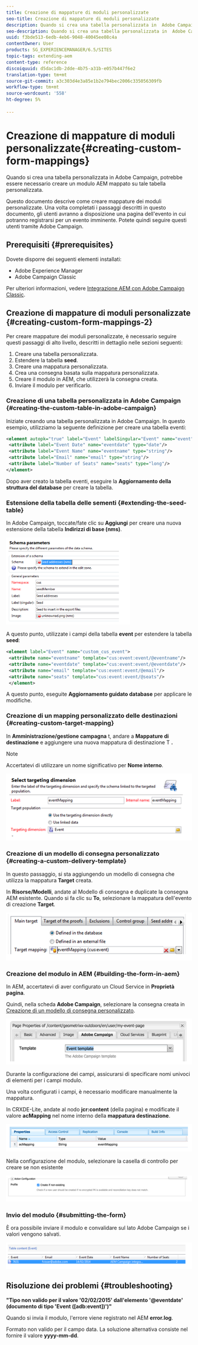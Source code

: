 ```yaml
---
title: Creazione di mappature di moduli personalizzate
seo-title: Creazione di mappature di moduli personalizzate
description: Quando si crea una tabella personalizzata in  Adobe Campaign, potrebbe essere necessario creare un modulo AEM mappato su tale tabella personalizzata
seo-description: Quando si crea una tabella personalizzata in  Adobe Campaign, potrebbe essere necessario creare un modulo AEM mappato su tale tabella personalizzata
uuid: f3bde513-6edb-4eb6-9048-40045ee08c4a
contentOwner: User
products: SG_EXPERIENCEMANAGER/6.5/SITES
topic-tags: extending-aem
content-type: reference
discoiquuid: d5dac1db-2dde-4b75-a31b-e057b447f6e2
translation-type: tm+mt
source-git-commit: a3c303d4e3a85e1b2e794bec2006c335056309fb
workflow-type: tm+mt
source-wordcount: '558'
ht-degree: 5%

---
```



# Creazione di mappature di moduli personalizzate{#creating-custom-form-mappings}

Quando si crea una tabella personalizzata in  Adobe Campaign, potrebbe essere necessario creare un modulo AEM mappato su tale tabella personalizzata.

Questo documento descrive come creare mappature dei moduli personalizzate. Una volta completati i passaggi descritti in questo documento, gli utenti avranno a disposizione una pagina dell&#39;evento in cui potranno registrarsi per un evento imminente. Potete quindi seguire questi utenti tramite  Adobe Campaign.

## Prerequisiti {#prerequisites}

Dovete disporre dei seguenti elementi installati:

* Adobe Experience Manager
* Adobe Campaign Classic

Per ulteriori informazioni, vedere [Integrazione AEM con Adobe Campaign Classic](/help/sites-administering/campaignonpremise.md).

## Creazione di mappature di moduli personalizzate {#creating-custom-form-mappings-2}

Per creare mappature dei moduli personalizzate, è necessario seguire questi passaggi di alto livello, descritti in dettaglio nelle sezioni seguenti:

1. Creare una tabella personalizzata.
1. Estendere la tabella **seed**.
1. Creare una mappatura personalizzata.
1. Crea una consegna basata sulla mappatura personalizzata.
1. Creare il modulo in AEM, che utilizzerà la consegna creata.
1. Inviare il modulo per verificarlo.

### Creazione di una tabella personalizzata in  Adobe Campaign {#creating-the-custom-table-in-adobe-campaign}

Iniziate creando una tabella personalizzata in  Adobe Campaign. In questo esempio, utilizziamo la seguente definizione per creare una tabella eventi:

```xml
<element autopk="true" label="Event" labelSingular="Event" name="event">
 <attribute label="Event Date" name="eventdate" type="date"/>
 <attribute label="Event Name" name="eventname" type="string"/>
 <attribute label="Email" name="email" type="string"/>
 <attribute label="Number of Seats" name="seats" type="long"/>
</element>
```

Dopo aver creato la tabella eventi, eseguire la **Aggiornamento della struttura del database** per creare la tabella.

### Estensione della tabella delle sementi {#extending-the-seed-table}

In  Adobe Campaign, toccate/fate clic su **Aggiungi** per creare una nuova estensione della tabella **Indirizzi di base (nms)**.

![chlimage_1-194](assets/chlimage_1-194.png)

A questo punto, utilizzate i campi della tabella **event** per estendere la tabella **seed**:

```xml
<element label="Event" name="custom_cus_event">
 <attribute name="eventname" template="cus:event:event/@eventname"/>
 <attribute name="eventdate" template="cus:event:event/@eventdate"/>
 <attribute name="email" template="cus:event:event/@email"/>
 <attribute name="seats" template="cus:event:event/@seats"/>
 </element>
```

A questo punto, eseguite **Aggiornamento guidato database** per applicare le modifiche.

### Creazione di un mapping personalizzato delle destinazioni {#creating-custom-target-mapping}

In **Amministrazione/gestione campagna** t, andare a **Mappature di destinazione** e aggiungere una nuova mappatura di destinazione T **.**

>[!NOTE]
>
>Accertatevi di utilizzare un nome significativo per **Nome interno**.

![chlimage_1-195](assets/chlimage_1-195.png)

### Creazione di un modello di consegna personalizzato {#creating-a-custom-delivery-template}

In questo passaggio, si sta aggiungendo un modello di consegna che utilizza la mappatura **Target** creata.

In **Risorse/Modelli**, andate al Modello di consegna e duplicate la consegna AEM esistente. Quando si fa clic su **To**, selezionare la mappatura dell&#39;evento di creazione **Target**.

![chlimage_1-196](assets/chlimage_1-196.png)

### Creazione del modulo in AEM {#building-the-form-in-aem}

In AEM, accertatevi di aver configurato un Cloud Service in **Proprietà pagina**.

Quindi, nella scheda **Adobe Campaign**, selezionare la consegna creata in [Creazione di un modello di consegna personalizzato](#creating-a-custom-delivery-template).

![chlimage_1-197](assets/chlimage_1-197.png)

Durante la configurazione dei campi, assicurarsi di specificare nomi univoci di elementi per i campi modulo.

Una volta configurati i campi, è necessario modificare manualmente la mappatura.

In CRXDE-Lite, andate al nodo **jcr:content** (della pagina) e modificate il valore **acMapping** nel nome interno della **mappatura destinazione**.

![chlimage_1-198](assets/chlimage_1-198.png)

Nella configurazione del modulo, selezionare la casella di controllo per creare se non esistente

![chlimage_1-199](assets/chlimage_1-199.png)

### Invio del modulo {#submitting-the-form}

È ora possibile inviare il modulo e convalidare sul lato Adobe Campaign  se i valori vengono salvati.

![chlimage_1-200](assets/chlimage_1-200.png)

## Risoluzione dei problemi {#troubleshooting}

**&quot;Tipo non valido per il valore &#39;02/02/2015&#39; dall&#39;elemento &#39;@eventdate&#39; (documento di tipo &#39;Event ([adb:event])&#39;)&quot;**

Quando si invia il modulo, l&#39;errore viene registrato nel AEM **error.log**.

Formato non valido per il campo data. La soluzione alternativa consiste nel fornire il valore **yyyy-mm-dd**.

